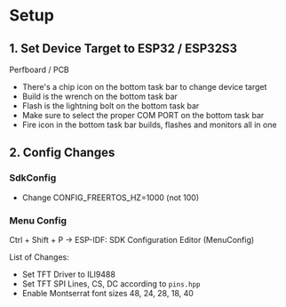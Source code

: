 # Setup

## 1. Set Device Target to ESP32 / ESP32S3
Perfboard / PCB
- There's a chip icon on the bottom task bar to change device target
- Build is the wrench on the bottom task bar
- Flash is the lightning bolt on the bottom task bar
- Make sure to select the proper COM PORT on the bottom task bar
- Fire icon in the bottom task bar builds, flashes and monitors all in one

## 2. Config Changes

### SdkConfig
- Change CONFIG_FREERTOS_HZ=1000 (not 100)

### Menu Config
Ctrl + Shift + P -> ESP-IDF: SDK Configuration Editor (MenuConfig)

List of Changes:
- Set TFT Driver to ILI9488
- Set TFT SPI Lines, CS, DC according to `pins.hpp`
- Enable Montserrat font sizes 48, 24, 28, 18, 40